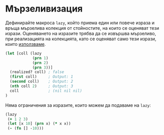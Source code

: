 # Мързеливизация

Дефинирайте макроса `lazy`, който приема един или повече израза и връща
мързелива колекция от стойностите, на които се оценяват тези изрази. Оценяването
на изразите трябва да се извършва мързеливо, при реализацията на колекцията,
като се оценяват само тези изрази, които [използваме](http://fmi.clojure.bg/topics/179).

```clojure
(let [coll (lazy
            (prn 1)
            (prn 2)
            (prn 3))]
  (realized? coll) ; false
  (first coll)     ; Output: 1
  (second coll)    ; Output: 2
  (nth coll 2)     ; Output: 3
  coll             ; (nil nil nil)
)
```

Няма ограничения за изразите, които можем да подаваме на `lazy`:

```clojure
(lazy
 (+ 1 2 3)
 (let [x 10] (prn x) (* x x))
 (- (fn [] -10)))
```
